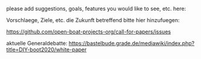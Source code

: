 please add suggestions, goals, features you would like to see, etc. here:

Vorschlaege, Ziele, etc. die Zukunft betreffend bitte hier hinzufuegen:

https://github.com/open-boat-projects-org/call-for-papers/issues

aktuelle Generaldebatte: https://bastelbude.grade.de/mediawiki/index.php?title=DIY-boot2020/white-paper
